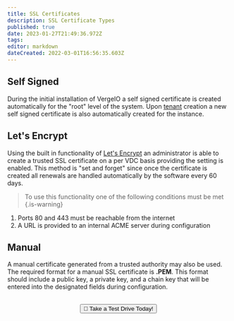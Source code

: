 ```yaml
---
title: SSL Certificates
description: SSL Certificate Types
published: true
date: 2023-01-27T21:49:36.972Z
tags: 
editor: markdown
dateCreated: 2022-03-01T16:56:35.603Z
---
```


## Self Signed
During the initial installation of VergeIO a self signed certificate is created automatically for the "root" level of the system. Upon [tenant](/public/tenants) creation a new self signed certificate is also automatically created for the instance.

## Let's Encrypt
Using the built in functionality of [Let's Encrypt](https://letsencrypt.org/) an administrator is able to create a trusted SSL certificate on a per VDC basis providing the setting is enabled. This method is "set and forget" since once the certificate is created all renewals are handled automatically by the software every 60 days.
> To use this functionality one of the following conditions must be met
{.is-warning}
1. Ports 80 and 443 must be reachable from the internet
1. A URL is provided to an internal ACME server during configuration

## Manual
A manual certificate generated from a trusted authority may also be used. The required format for a manual SSL certificate is **.PEM**. This format should include a public key, a private key, and a chain key that will be entered into the designated fields during configuration.
<br>
<br>
<div style="text-align:center; margin-bottom:5px">
  <a href="https://www.verge.io/test-drive#Demo-Section"><button class="button-cta">🚗 Take a Test Drive Today!</button></a>
</div>